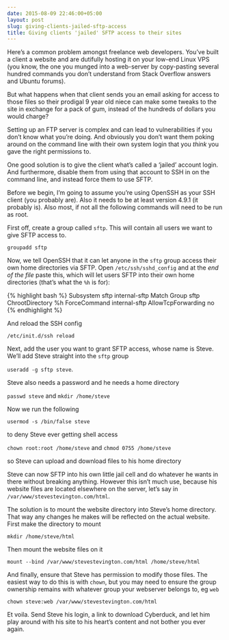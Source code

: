 ```yaml
---
date: 2015-08-09 22:46:00+05:00
layout: post
slug: giving-clients-jailed-sftp-access
title: Giving clients 'jailed' SFTP access to their sites
---
```


Here’s a common problem amongst freelance web developers. You’ve built a client a website and are dutifully hosting it on your low-end Linux VPS (you know, the one you munged into a web-server by copy-pasting several hundred commands you don’t understand from Stack Overflow answers and Ubuntu forums).

But what happens when that client sends you an email asking for access to those files so their prodigal 9 year old niece can make some tweaks to the site in exchange for a pack of gum, instead of the hundreds of dollars you would charge?

Setting up an FTP server is complex and can lead to vulnerabilities if you don’t know what you’re doing. And obviously you don’t want them poking around on the command line with their own system login that you _think_ you gave the right permissions to.

One good solution is to give the client what’s called a ‘jailed’ account login. And furthermore, disable them from using that account to SSH in on the command line, and instead force them to use SFTP.

Before we begin, I’m going to assume you’re using OpenSSH as your SSH client (you probably are). Also it needs to be at least version 4.9.1 (it probably is). Also most, if not all the following commands will need to be run as root.

First off, create a group called `sftp`. This will contain all users we want to give SFTP access to.

`groupadd sftp`

Now, we tell OpenSSH that it can let anyone in the `sftp` group access their own home directories via SFTP. Open `/etc/ssh/sshd_config` and at the _end of the file_ paste this, which will let users SFTP into their own home directories (that’s what the `%h` is for):

{% highlight bash %}
Subsystem sftp internal-sftp
Match Group sftp
  ChrootDirectory %h
  ForceCommand internal-sftp
  AllowTcpForwarding no
{% endhighlight %}

And reload the SSH config

`/etc/init.d/ssh reload`

Next, add the user you want to grant SFTP access, whose name is Steve. We’ll add Steve straight into the `sftp` group

`useradd -g sftp steve`.

Steve also needs a password and he needs a home directory

`passwd steve` and `mkdir /home/steve`

Now we run the following

`usermod -s /bin/false steve`

to deny Steve ever getting shell access

`chown root:root /home/steve` and `chmod 0755 /home/steve`

so Steve can upload and download files to his home directory

Steve can now SFTP into his own little jail cell and do whatever he wants in there without breaking anything. However this isn’t much use, because his website files are located elsewhere on the server, let’s say in `/var/www/stevestevington.com/html`. 

The solution is to mount the website directory into Steve’s home directory. That way any changes he makes will be reflected on the actual website. First make the directory to mount

`mkdir /home/steve/html`

Then mount the website files on it

`mount --bind /var/www/stevestevington.com/html /home/steve/html`

And finally, ensure that Steve has permission to modify those files. The easiest way to do this is with `chown`, but you may need to ensure the group ownership remains with whatever group your webserver belongs to, eg `web` 

`chown steve:web /var/www/stevestevington.com/html `

Et voila. Send Steve his login, a link to download Cyberduck, and let him play around with his site to his heart’s content and not bother you ever again.